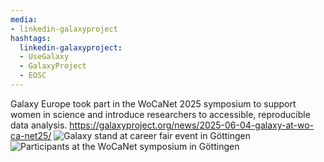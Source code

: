 ```yaml
---
media:
- linkedin-galaxyproject
hashtags:
  linkedin-galaxyproject:
  - UseGalaxy
  - GalaxyProject
  - EOSC
---
```

Galaxy Europe took part in the WoCaNet 2025 symposium to support women in science and introduce researchers to accessible, reproducible data analysis.
https://galaxyproject.org/news/2025-06-04-galaxy-at-wo-ca-net25/
![Galaxy stand at career fair event in Göttingen](https://galaxyproject.org/assets/static/Career-Fair.b1f4eea.1d01438002c3c4e89a1d24aba3447c39.jpeg)
![Participants at the WoCaNet symposium in Göttingen](https://galaxyproject.org/assets/static/WoCaNet.775f9c8.7b219ecacf54dc80789d667526f197ef.jpeg)